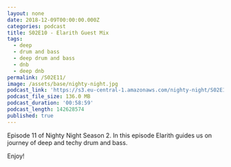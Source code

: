 ```yaml
---
layout: none
date: 2018-12-09T00:00:00.000Z
categories: podcast
title: S02E10 - Elarith Guest Mix
tags:
  - deep
  - drum and bass
  - deep drum and bass
  - dnb
  - deep dnb
permalink: /S02E11/
image: /assets/base/nighty-night.jpg
podcast_link: 'https://s3.eu-central-1.amazonaws.com/nighty-night/S02E11.mp3'
podcast_file_size: 136.0 MB
podcast_duration: '00:58:59'
podcast_length: 142628574
published: true
---
```

Episode 11 of Nighty Night Season 2. In this episode Elarith guides us on journey of deep and techy drum and bass.

Enjoy!
